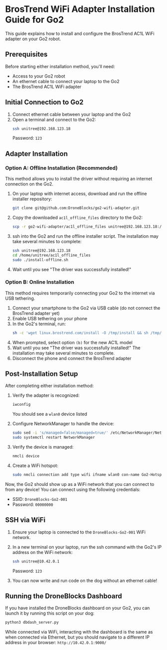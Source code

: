 # BrosTrend WiFi Adapter Installation Guide for Go2

This guide explains how to install and configure the BrosTrend AC1L WiFi adapter on your Go2 robot.

## Prerequisites

Before starting either installation method, you'll need:
- Access to your Go2 robot
- An ethernet cable to connect your laptop to the Go2
- The BrosTrend AC1L WiFi adapter

## Initial Connection to Go2

1. Connect ethernet cable between your laptop and the Go2
2. Open a terminal and connect to the Go2:
   ```bash
   ssh unitree@192.168.123.18
   ```
   Password: `123`

## Adapter Installation

### Option A: Offline Installation (Recommended)

This method allows you to install the driver without requiring an internet connection on the Go2.

1. On your laptop with internet access, download and run the offline installer repository:
   ```bash
   git clone git@github.com:DroneBlocks/go2-wifi-adapter.git
   ```

2. Copy the downloaded `ac1l_offline_files` directory to the Go2:
    ```bash
    scp -r go2-wifi-adapter/ac1l_offline_files unitree@192.168.123.18:/home/unitree
    ```

3. ssh into the Go2 and run the offline installer script. The installation may take several minutes to complete:
   ```bash
   ssh unitree@192.168.123.18
   cd /home/unitree/ac1l_offline_files
   sudo ./install-offline.sh
   ```

4. Wait until you see "The driver was successfully installed!"

### Option B: Online Installation

This method requires temporarily connecting your Go2 to the internet via USB tethering.

1. Connect your smartphone to the Go2 via USB cable (do not connect the BrosTrend adapter yet)
2. Enable USB tethering on your phone
3. In the Go2's terminal, run:
   ```bash
   sh -c 'wget linux.brostrend.com/install -O /tmp/install && sh /tmp/install'
   ```
4. When prompted, select option `(b)` for the new AC1L model
5. Wait until you see "The driver was successfully installed!" The installation may take several minutes to complete.
6. Disconnect the phone and connect the BrosTrend adapter

## Post-Installation Setup

After completing either installation method:

1. Verify the adapter is recognized:
   ```bash
   iwconfig
   ```
   You should see a `wlan0` device listed

2. Configure NetworkManager to handle the device:
   ```bash
   sudo sed -i 's/managed=false/managed=true/' /etc/NetworkManager/NetworkManager.conf
   sudo systemctl restart NetworkManager
   ```

3. Verify the device is managed:
   ```bash
   nmcli device
   ```

4. Create a WiFi hotspot:
   ```bash
   sudo nmcli connection add type wifi ifname wlan0 con-name Go2-Hotspot autoconnect yes ssid "DroneBlocks-Go2-001" mode ap ipv4.method shared ipv4.addresses "10.42.0.1/24" wifi-sec.key-mgmt wpa-psk wifi-sec.psk "00000000"
   ```

Now, the Go2 should show up as a WiFi network that you can connect to from any device! You can connect using the following credentials:
   - SSID: `DroneBlocks-Go2-001`
   - Password: `00000000`

 

## SSH via WiFi

1. Ensure your laptop is connected to the `DroneBlocks-Go2-001` WiFi network.

2. In a new terminal on your laptop, run the ssh command with the Go2's IP address on the WiFi network:
   ```bash
   ssh unitree@10.42.0.1
   ```
   Password: `123`

3. You can now write and run code on the dog without an ethernet cable!


## Running the DroneBlocks Dashboard

If you have installed the DroneBlocks dashboard on your Go2, you can launch it by running this script on your dog:
```bash
python3 dbdash_server.py
```
While connected via WiFi, interacting with the dashboard is the same as when connected via Ethernet, but you should navigate to a different IP address in your browser: `http://10.42.0.1:9000/`
